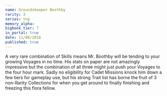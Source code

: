 ```yaml
---
name: Groundskeeper Boothby
rarity: 3
series: tng
memory_alpha:
bigbook_tier: 7
in_portal: true
date: 11/06/2016
published: true
---
```


A very rare combination of Skills means Mr. Boothby will be tending to your growing Voyages in no time. His stats on paper are not amazingly impressive but the combination of all three might just push your Voyages to the four hour mark. Sadly no eligibility for Cadet Missions knock him down a few tiers for gameplay use, but his strong Trait list has borne the fruit of 3 non-Rarity Collections for when you get around to finally finishing and freezing this flora fellow.
